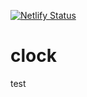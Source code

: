 [![Netlify Status](https://api.netlify.com/api/v1/badges/29fc2320-38a8-432f-b215-db2162a58f39/deploy-status)](https://app.netlify.com/sites/aclockoftime/deploys)

# clock

test
